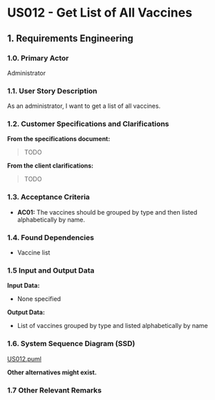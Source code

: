 # US012 - Get List of All Vaccines

## 1. Requirements Engineering

### 1.0. Primary Actor
Administrator

### 1.1. User Story Description
As an administrator, I want to get a list of all vaccines.

### 1.2. Customer Specifications and Clarifications

**From the specifications document:**

> TODO

**From the client clarifications:**

> TODO

### 1.3. Acceptance Criteria

* **AC01:** The vaccines should be grouped by type and then listed alphabetically by name.

### 1.4. Found Dependencies

* Vaccine list

### 1.5 Input and Output Data

**Input Data:**

* None specified

**Output Data:**

* List of vaccines grouped by type and listed alphabetically by name

### 1.6. System Sequence Diagram (SSD)
[US012.puml](US012.puml)

**Other alternatives might exist.**

### 1.7 Other Relevant Remarks
